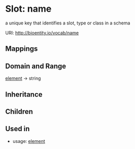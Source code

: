 # Slot: name


a unique key that identifies a slot, type or class in a schema

URI: http://bioentity.io/vocab/name
## Mappings

## Domain and Range

[element](Element.md) -> string
## Inheritance

## Children

## Used in

 *  usage: [element](Element.md)
